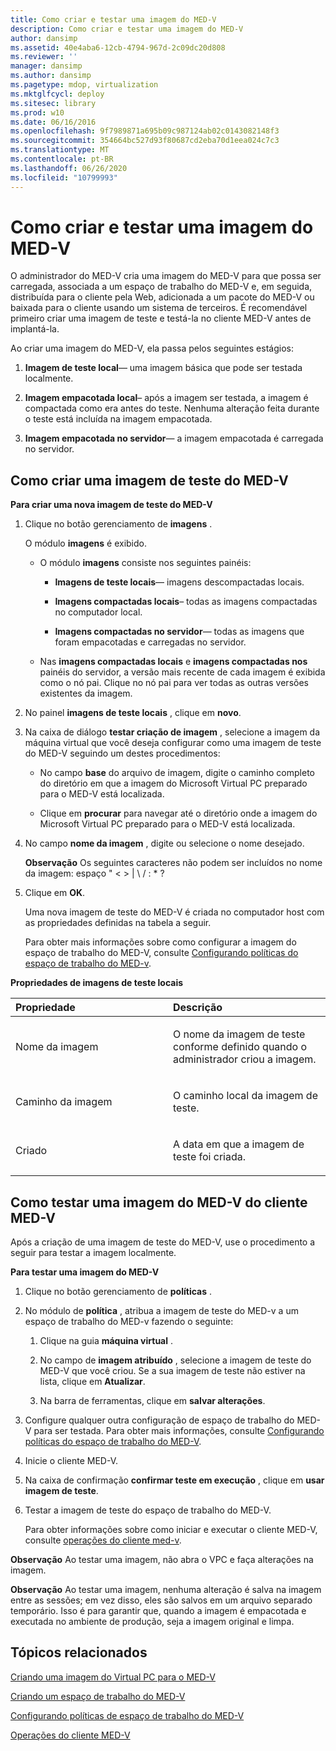 ```yaml
---
title: Como criar e testar uma imagem do MED-V
description: Como criar e testar uma imagem do MED-V
author: dansimp
ms.assetid: 40e4aba6-12cb-4794-967d-2c09dc20d808
ms.reviewer: ''
manager: dansimp
ms.author: dansimp
ms.pagetype: mdop, virtualization
ms.mktglfcycl: deploy
ms.sitesec: library
ms.prod: w10
ms.date: 06/16/2016
ms.openlocfilehash: 9f7989871a695b09c987124ab02c0143082148f3
ms.sourcegitcommit: 354664bc527d93f80687cd2eba70d1eea024c7c3
ms.translationtype: MT
ms.contentlocale: pt-BR
ms.lasthandoff: 06/26/2020
ms.locfileid: "10799993"
---
```

# Como criar e testar uma imagem do MED-V


O administrador do MED-V cria uma imagem do MED-V para que possa ser carregada, associada a um espaço de trabalho do MED-V e, em seguida, distribuída para o cliente pela Web, adicionada a um pacote do MED-V ou baixada para o cliente usando um sistema de terceiros. É recomendável primeiro criar uma imagem de teste e testá-la no cliente MED-V antes de implantá-la.

Ao criar uma imagem do MED-V, ela passa pelos seguintes estágios:

1.  **Imagem de teste local**— uma imagem básica que pode ser testada localmente.

2.  **Imagem empacotada local**– após a imagem ser testada, a imagem é compactada como era antes do teste. Nenhuma alteração feita durante o teste está incluída na imagem empacotada.

3.  **Imagem empacotada no servidor**— a imagem empacotada é carregada no servidor.

## Como criar uma imagem de teste do MED-V


**Para criar uma nova imagem de teste do MED-V**

1.  Clique no botão gerenciamento de **imagens** .

    O módulo **imagens** é exibido.

    -   O módulo **imagens** consiste nos seguintes painéis:

        -   **Imagens de teste locais**— imagens descompactadas locais.

        -   **Imagens compactadas locais**– todas as imagens compactadas no computador local.

        -   **Imagens compactadas no servidor**— todas as imagens que foram empacotadas e carregadas no servidor.

    -   Nas **imagens compactadas locais** e **imagens compactadas nos** painéis do servidor, a versão mais recente de cada imagem é exibida como o nó pai. Clique no nó pai para ver todas as outras versões existentes da imagem.

2.  No painel **imagens de teste locais** , clique em **novo**.

3.  Na caixa de diálogo **testar criação de imagem** , selecione a imagem da máquina virtual que você deseja configurar como uma imagem de teste do MED-V seguindo um destes procedimentos:

    -   No campo **base** do arquivo de imagem, digite o caminho completo do diretório em que a imagem do Microsoft Virtual PC preparado para o MED-V está localizada.

    -   Clique em **procurar** para navegar até o diretório onde a imagem do Microsoft Virtual PC preparado para o MED-V está localizada.

4.  No campo **nome da imagem** , digite ou selecione o nome desejado.

    **Observação**  Os seguintes caracteres não podem ser incluídos no nome da imagem: espaço " &lt; &gt; | \\ / : \* ?

     

5.  Clique em **OK**.

    Uma nova imagem de teste do MED-V é criada no computador host com as propriedades definidas na tabela a seguir.

    Para obter mais informações sobre como configurar a imagem do espaço de trabalho do MED-V, consulte [Configurando políticas do espaço de trabalho do MED-v](configuring-med-v-workspace-policies.md).

**Propriedades de imagens de teste locais**

<table>
<colgroup>
<col width="50%" />
<col width="50%" />
</colgroup>
<thead>
<tr class="header">
<th align="left">Propriedade</th>
<th align="left">Descrição</th>
</tr>
</thead>
<tbody>
<tr class="odd">
<td align="left"><p>Nome da imagem</p></td>
<td align="left"><p>O nome da imagem de teste conforme definido quando o administrador criou a imagem.</p></td>
</tr>
<tr class="even">
<td align="left"><p>Caminho da imagem</p></td>
<td align="left"><p>O caminho local da imagem de teste.</p></td>
</tr>
<tr class="odd">
<td align="left"><p>Criado</p></td>
<td align="left"><p>A data em que a imagem de teste foi criada.</p></td>
</tr>
</tbody>
</table>

 

## Como testar uma imagem do MED-V do cliente MED-V


Após a criação de uma imagem de teste do MED-V, use o procedimento a seguir para testar a imagem localmente.

**Para testar uma imagem do MED-V**

1.  Clique no botão gerenciamento de **políticas** .

2.  No módulo de **política** , atribua a imagem de teste do MED-v a um espaço de trabalho do MED-v fazendo o seguinte:

    1.  Clique na guia **máquina virtual** .

    2.  No campo de **imagem atribuído** , selecione a imagem de teste do MED-V que você criou. Se a sua imagem de teste não estiver na lista, clique em **Atualizar**.

    3.  Na barra de ferramentas, clique em **salvar alterações**.

3.  Configure qualquer outra configuração de espaço de trabalho do MED-V para ser testada. Para obter mais informações, consulte [Configurando políticas do espaço de trabalho do MED-V](configuring-med-v-workspace-policies.md).

4.  Inicie o cliente MED-V.

5.  Na caixa de confirmação **confirmar teste em execução** , clique em **usar imagem de teste**.

6.  Testar a imagem de teste do espaço de trabalho do MED-V.

    Para obter informações sobre como iniciar e executar o cliente MED-V, consulte [operações do cliente med-v](med-v-client-operations.md).

**Observação**  Ao testar uma imagem, não abra o VPC e faça alterações na imagem.

 

**Observação**  Ao testar uma imagem, nenhuma alteração é salva na imagem entre as sessões; em vez disso, eles são salvos em um arquivo separado temporário. Isso é para garantir que, quando a imagem é empacotada e executada no ambiente de produção, seja a imagem original e limpa.

 

## Tópicos relacionados


[Criando uma imagem do Virtual PC para o MED-V](creating-a-virtual-pc-image-for-med-v.md)

[Criando um espaço de trabalho do MED-V](creating-a-med-v-workspacemedv-10-sp1.md)

[Configurando políticas de espaço de trabalho do MED-V](configuring-med-v-workspace-policies.md)

[Operações do cliente MED-V](med-v-client-operations.md)

 

 





